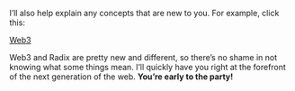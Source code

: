 I’ll also help explain any concepts that are new to you. For example, click this:

[Web3](?glossaryAnchor=web3)

Web3 and Radix are pretty new and different, so there’s no shame in not knowing what some things mean. I’ll quickly have you right at the forefront of the next generation of the web. **You’re early to the party!**
